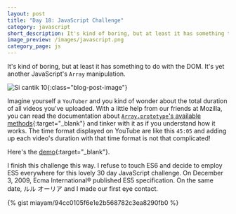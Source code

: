 ```yaml
---
layout: post
title: "Day 18: JavaScript Challenge"
category: javascript
short_description: It's kind of boring, but at least it has something to do with the DOM. It's yet another boring JavaScript's Array manipulation.
image_preview: /images/javascript.png
category_page: js
---
```


It's kind of boring, but at least it has something to do with the DOM. It's yet another JavaScript's `Array` manipulation.

![Si cantik 10](https://i.imgur.com/9M0c3Eb.jpg){:class="blog-post-image"}

Imagine yourself a `YouTuber` and you kind of wonder about the total duration of all videos you've uploaded. With a little help from
our friends at Mozilla, you can read the documentation about
[`Array.prototype`'s available methods](https://developer.mozilla.org/en-US/docs/Web/JavaScript/Reference/Global_Objects/Array){:target="_blank"}
and tinker with it as if you understand how it works. The time format displayed on YouTube are like this `45:05` and
adding up each video's duration with that time format is not that complicated!

Here's the [demo](/demo_day18){:target="_blank"}.

I finish this challenge this way. I refuse to touch ES6 and decide to employ ES5 everywhere for this
lovely 30 day JavaScript challenge. On December 3, 2009, Ecma International® published ES5 specification.
On the same date, ルル オーリア and I made our first eye contact.

{% gist miayam/94cc0105f6e1e2b568782c3ea8290fb0 %}

